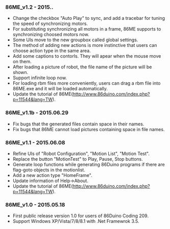 ### 86ME_v1.2 - 2015.. ###

* Change the checkbox "Auto Play" to sync, and add a tracebar for tuning the speed of synchronizing motors.
* For substituting synchronizing all motors in a frame, 86ME supports to synchronizing choosed motors now.
* Some UIs move to the new groupbox called global settings.
* The method of adding new actions is more instinctive that users can choose action type in the same area.
* Add some captions to contorls. They will apear when the mouse move on them.
* After loading a picture of robot, the file name of the picture will be shown.
* Support infinite loop now.
* For loading rbm files more conveniently, users can drag a rbm file into 86ME.exe and it will be loaded automatically.
* Update the tutorial of 86ME(http://www.86duino.com/index.php?p=11544&lang=TW).

### 86ME_v1.1b - 2015.06.29 ###

* Fix bugs that the generated files contain space in their names.
* Fix bugs that 86ME cannot load pictures containing space in file names. 

### 86ME_v1.1 - 2015.06.08 ###

* Refine UIs of "Robot Configuration", "Motion List", "Motion Test".
* Replace the button "MotionTest" to Play, Pause, Stop buttons.
* Generate loop functions while generating 86Duino programs if there are flag-goto objects in the motionlist.
* Add a new action type "HomeFrame".
* Update information of Help->About.
* Update the tutorial of 86ME(http://www.86duino.com/index.php?p=11544&lang=TW).

### 86ME_v1.0 - 2015.05.18 ###

* First public release version 1.0 for users of 86Duino Coding 209.
* Support Windows XP/Vista/7/8/8.1 with .Net Framewrok 3.5.